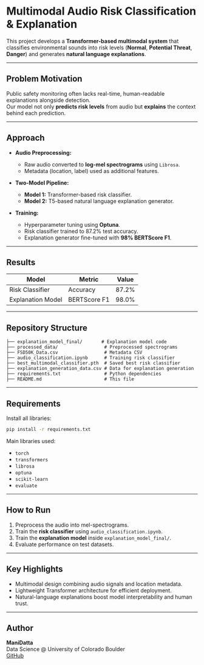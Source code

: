 # Multimodal Audio Risk Classification & Explanation

This project develops a **Transformer-based multimodal system** that classifies environmental sounds into risk levels (**Normal**, **Potential Threat**, **Danger**) and generates **natural language explanations**.

---

## Problem Motivation
Public safety monitoring often lacks real-time, human-readable explanations alongside detection.  
Our model not only **predicts risk levels** from audio but **explains** the context behind each prediction.

---

## Approach
- **Audio Preprocessing:**  
  - Raw audio converted to **log-mel spectrograms** using `Librosa`.
  - Metadata (location, label) used as additional features.

- **Two-Model Pipeline:**  
  - **Model 1:** Transformer-based risk classifier.  
  - **Model 2:** T5-based natural language explanation generator.

- **Training:**  
  - Hyperparameter tuning using **Optuna**.  
  - Risk classifier trained to 87.2% test accuracy.  
  - Explanation generator fine-tuned with **98% BERTScore F1**.

---

## Results
| Model              | Metric        | Value  |
|--------------------|---------------|--------|
| Risk Classifier    | Accuracy      | 87.2%  |
| Explanation Model  | BERTScore F1   | 98.0%  |

---

## Repository Structure
```
├── explanation_model_final/       # Explanation model code
├── processed_data/                 # Preprocessed spectrograms
├── FSD50K_Data.csv                 # Metadata CSV
├── audio_classification.ipynb      # Training risk classifier
├── best_multimodal_classifier.pth  # Saved best risk classifier
├── explanation_generation_data.csv # Data for explanation generation
├── requirements.txt                # Python dependencies
├── README.md                       # This file
```

---

## Requirements
Install all libraries:
```bash
pip install -r requirements.txt
```

Main libraries used:
- `torch`
- `transformers`
- `librosa`
- `optuna`
- `scikit-learn`
- `evaluate`

---

## How to Run
1. Preprocess the audio into mel-spectrograms.
2. Train the **risk classifier** using `audio_classification.ipynb`.
3. Train the **explanation model** inside `explanation_model_final/`.
4. Evaluate performance on test datasets.

---

## Key Highlights
- Multimodal design combining audio signals and location metadata.
- Lightweight Transformer architecture for efficient deployment.
- Natural-language explanations boost model interpretability and human trust.

---


## Author

**ManiDatta**  
Data Science @ University of Colorado Boulder  
[GitHub](https://github.com/Manidatta1)
